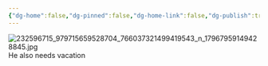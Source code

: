 ```yaml
---
{"dg-home":false,"dg-pinned":false,"dg-home-link":false,"dg-publish":true,"tags":["dgblip"],"disabled rules":["yaml-title","yaml-title-alias","file-name-heading"],"title":"philipp on instagram @ 2021-08-04","created-date":"2021-08-04T13:00:00","updated-date":"2025-05-02T17:43:08","dg-path":"blips/17967959149428845.md","permalink":"/blips/17967959149428845/","dgPassFrontmatter":true}
---
```



![232596715_979715659528704_766037321499419543_n_17967959149428845.jpg](/img/user/attachments/232596715_979715659528704_766037321499419543_n_17967959149428845.jpg)
He also needs vacation



